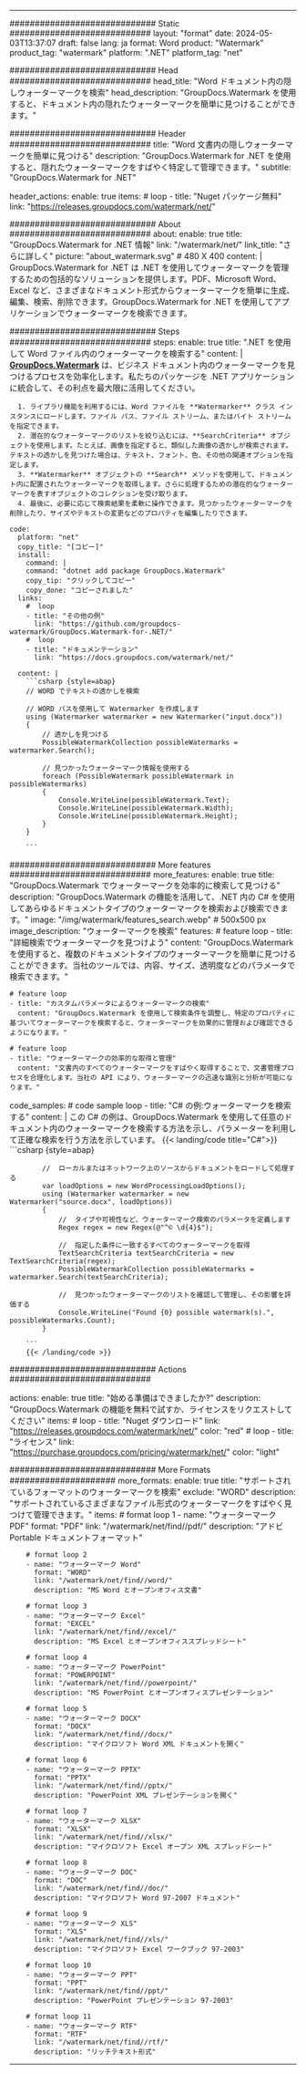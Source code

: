 
---
############################# Static ############################
layout: "format"
date:  2024-05-03T13:37:07
draft: false
lang: ja
format: Word
product: "Watermark"
product_tag: "watermark"
platform: ".NET"
platform_tag: "net"

############################# Head ############################
head_title: "Word ドキュメント内の隠しウォーターマークを検索"
head_description: "GroupDocs.Watermark を使用すると、ドキュメント内の隠れたウォーターマークを簡単に見つけることができます。"

############################# Header ############################
title: "Word 文書内の隠しウォーターマークを簡単に見つける" 
description: "GroupDocs.Watermark for .NET を使用すると、隠れたウォーターマークをすばやく特定して管理できます。"
subtitle: "GroupDocs.Watermark for .NET" 

header_actions:
  enable: true
  items:
    #  loop
    - title: "Nuget パッケージ無料"
      link: "https://releases.groupdocs.com/watermark/net/"
      
############################# About ############################
about:
    enable: true
    title: "GroupDocs.Watermark for .NET 情報"
    link: "/watermark/net/"
    link_title: "さらに詳しく"
    picture: "about_watermark.svg" # 480 X 400
    content: |
       GroupDocs.Watermark for .NET は .NET を使用してウォーターマークを管理するための包括的なソリューションを提供します。PDF、Microsoft Word、Excel など、さまざまなドキュメント形式からウォーターマークを簡単に生成、編集、検索、削除できます。GroupDocs.Watermark for .NET を使用してアプリケーションでウォーターマークを検索できます。

############################# Steps ############################
steps:
    enable: true
    title: ".NET を使用して Word ファイル内のウォーターマークを検索する"
    content: |
      **[GroupDocs.Watermark](https://products.groupdocs.com/watermark/net/)** は、ビジネス ドキュメント内のウォーターマークを見つけるプロセスを効率化します。私たちのパッケージを .NET アプリケーションに統合して、その利点を最大限に活用してください。
      
      1. ライブラリ機能を利用するには、Word ファイルを **Watermarker** クラス インスタンスにロードします。ファイル パス、ファイル ストリーム、またはバイト ストリームを指定できます。
      2. 潜在的なウォーターマークのリストを絞り込むには、**SearchCriteria** オブジェクトを使用します。たとえば、画像を指定すると、類似した画像の透かしが検索されます。テキストの透かしを見つけた場合は、テキスト、フォント、色、その他の関連オプションを指定します。
      3. **Watermarker** オブジェクトの **Search** メソッドを使用して、ドキュメント内に配置されたウォーターマークを取得します。さらに処理するための潜在的なウォーターマークを表すオブジェクトのコレクションを受け取ります。
      4. 最後に、必要に応じて検索結果を柔軟に操作できます。見つかったウォーターマークを削除したり、サイズやテキストの変更などのプロパティを編集したりできます。
   
    code:
      platform: "net"
      copy_title: "[コピー]"
      install:
        command: |
        command: "dotnet add package GroupDocs.Watermark"
        copy_tip: "クリックしてコピー"
        copy_done: "コピーされました"
      links:
        #  loop
        - title: "その他の例"
          link: "https://github.com/groupdocs-watermark/GroupDocs.Watermark-for-.NET/"
        #  loop
        - title: "ドキュメンテーション"
          link: "https://docs.groupdocs.com/watermark/net/"
          
      content: |
        ```csharp {style=abap}
        // WORD でテキストの透かしを検索

        // WORD パスを使用して Watermarker を作成します
        using (Watermarker watermarker = new Watermarker("input.docx"))
        {
            // 透かしを見つける
            PossibleWatermarkCollection possibleWatermarks = watermarker.Search();

            // 見つかったウォーターマーク情報を使用する
            foreach (PossibleWatermark possibleWatermark in possibleWatermarks)
            {
                Console.WriteLine(possibleWatermark.Text);
                Console.WriteLine(possibleWatermark.Width);
                Console.WriteLine(possibleWatermark.Height);
            }
        }
        
        ```            

############################# More features ############################
more_features:
  enable: true
  title: "GroupDocs.Watermark でウォーターマークを効率的に検索して見つける"
  description: "GroupDocs.Watermark の機能を活用して、.NET 内の C# を使用してあらゆるドキュメントタイプのウォーターマークを検索および検索できます。"
  image: "/img/watermark/features_search.webp" # 500x500 px
  image_description: "ウォーターマークを検索"
  features:
    # feature loop
    - title: "詳細検索でウォーターマークを見つけよう"
      content: "GroupDocs.Watermark を使用すると、複数のドキュメントタイプのウォーターマークを簡単に見つけることができます。当社のツールでは、内容、サイズ、透明度などのパラメータで検索できます。"

    # feature loop
    - title: "カスタムパラメータによるウォーターマークの検索"
      content: "GroupDocs.Watermark を使用して検索条件を調整し、特定のプロパティに基づいてウォーターマークを検索すると、ウォーターマークを効果的に管理および確認できるようになります。"

    # feature loop
    - title: "ウォーターマークの効率的な取得と管理"
      content: "文書内のすべてのウォーターマークをすばやく取得することで、文書管理プロセスを合理化します。当社の API により、ウォーターマークの迅速な識別と分析が可能になります。"
      
  code_samples:
    # code sample loop
    - title: "C# の例:ウォーターマークを検索する"
      content: |
        この C# の例は、GroupDocs.Watermark を使用して任意のドキュメント内のウォーターマークを検索する方法を示し、パラメーターを利用して正確な検索を行う方法を示しています。
        {{< landing/code title="C#">}}
        ```csharp {style=abap}
        
            //  ローカルまたはネットワーク上のソースからドキュメントをロードして処理する
            var loadOptions = new WordProcessingLoadOptions();
            using (Watermarker watermarker = new Watermarker("source.docx", loadOptions))
            {
                //  タイプや可視性など、ウォーターマーク検索のパラメータを定義します
                Regex regex = new Regex(@"^© \d{4}$");

                //  指定した条件に一致するすべてのウォーターマークを取得
                TextSearchCriteria textSearchCriteria = new TextSearchCriteria(regex);
                PossibleWatermarkCollection possibleWatermarks = watermarker.Search(textSearchCriteria);

                //  見つかったウォーターマークのリストを確認して管理し、その影響を評価する
                Console.WriteLine("Found {0} possible watermark(s).", possibleWatermarks.Count);
            }

        ```
        {{< /landing/code >}}


############################# Actions ############################

actions:
  enable: true
  title: "始める準備はできましたか?"
  description: "GroupDocs.Watermark の機能を無料で試すか、ライセンスをリクエストしてください"
  items:
    #  loop
    - title: "Nuget ダウンロード"
      link: "https://releases.groupdocs.com/watermark/net/"
      color: "red"
        #  loop
    - title: "ライセンス"
      link: "https://purchase.groupdocs.com/pricing/watermark/net/"
      color: "light"


############################# More Formats #####################
more_formats:
    enable: true
    title: "サポートされているフォーマットのウォーターマークを検索"
    exclude: "WORD"
    description: "サポートされているさまざまなファイル形式のウォーターマークをすばやく見つけて管理できます。"
    items: 
        # format loop 1
        - name: "ウォーターマーク PDF"
          format: "PDF"
          link: "/watermark/net/find//pdf/"
          description: "アドビ Portable ドキュメントフォーマット"

        # format loop 2
        - name: "ウォーターマーク Word"
          format: "WORD"
          link: "/watermark/net/find//word/"
          description: "MS Word とオープンオフィス文書"
          
        # format loop 3
        - name: "ウォーターマーク Excel"
          format: "EXCEL"
          link: "/watermark/net/find//excel/"
          description: "MS Excel とオープンオフィススプレッドシート"

        # format loop 4
        - name: "ウォーターマーク PowerPoint"
          format: "POWERPOINT"
          link: "/watermark/net/find//powerpoint/"
          description: "MS PowerPoint とオープンオフィスプレゼンテーション"

        # format loop 5
        - name: "ウォーターマーク DOCX"
          format: "DOCX"
          link: "/watermark/net/find//docx/"
          description: "マイクロソフト Word XML ドキュメントを開く"
          
        # format loop 6
        - name: "ウォーターマーク PPTX"
          format: "PPTX"
          link: "/watermark/net/find//pptx/"
          description: "PowerPoint XML プレゼンテーションを開く"
          
        # format loop 7
        - name: "ウォーターマーク XLSX"
          format: "XLSX"
          link: "/watermark/net/find//xlsx/"
          description: "マイクロソフト Excel オープン XML スプレッドシート"

        # format loop 8
        - name: "ウォーターマーク DOC"
          format: "DOC"
          link: "/watermark/net/find//doc/"
          description: "マイクロソフト Word 97-2007 ドキュメント"

        # format loop 9
        - name: "ウォーターマーク XLS"
          format: "XLS"
          link: "/watermark/net/find//xls/"
          description: "マイクロソフト Excel ワークブック 97-2003"

        # format loop 10
        - name: "ウォーターマーク PPT"
          format: "PPT"
          link: "/watermark/net/find//ppt/"
          description: "PowerPoint プレゼンテーション 97-2003"

        # format loop 11
        - name: "ウォーターマーク RTF"
          format: "RTF"
          link: "/watermark/net/find//rtf/"
          description: "リッチテキスト形式"

---